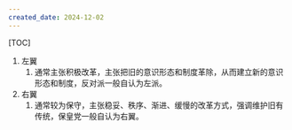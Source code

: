 ```yaml
---
created_date: 2024-12-02
---
```


[TOC]


1. 左翼
    1. 通常主张积极改革，主张把旧的意识形态和制度革除，从而建立新的意识形态和制度，反对派一般自认为左派。
2. 右翼
    1. 通常较为保守，主张稳妥、秩序、渐进、缓慢的改革方式，强调维护旧有传统，保皇党一般自认为右翼。